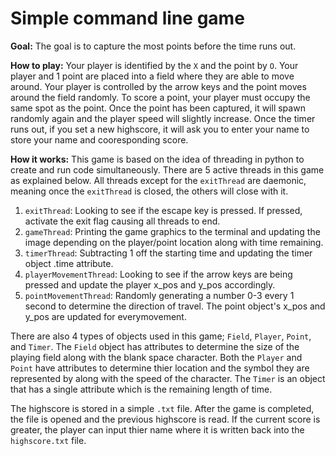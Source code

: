 # Simple command line game

**Goal:**
The goal is to capture the most points before the time runs out.

**How to play:**
Your player is identified by the `X` and the point by `O`. Your player and 1 point are placed into a field where they are able to move around. Your player is controlled by the arrow keys and the point moves around the field randomly. To score a point, your player must occupy the same spot as the point. Once the point has been captured, it will spawn randomly again and the player speed will slightly increase. Once the timer runs out, if you set a new highscore, it will ask you to enter your name to store your name and cooresponding score.

**How it works:**
This game is based on the idea of threading in python to create and run code simultaneously. There are 5 active threads in this game as explained below. All threads except for the `exitThread` are daemonic, meaning once the `exitThread` is closed, the others will close with it. 
1. `exitThread`: Looking to see if the escape key is pressed. If pressed, activate the exit flag causing all threads to end.
2. `gameThread`: Printing the game graphics to the terminal and updating the image depending on the player/point location along with time remaining.
3. `timerThread`: Subtracting 1 off the starting time and updating the timer object .time attribute.
4. `playerMovementThread`: Looking to see if the arrow keys are being pressed and update the  player x_pos and y_pos accordingly.
4. `pointMovementThread`: Randomly generating a number 0-3 every 1 second to determine the direction of travel. The point object's x_pos and y_pos are updated for everymovement.

There are also 4 types of objects used in this game; `Field`, `Player`, `Point`, and `Timer`. The `Field` object has attributes to determine the size of the playing field along with the blank space character. Both the `Player` and `Point` have attributes to determine thier location and the symbol they are represented by along with the speed of the character. The `Timer` is an object that has a single attribute which is the remaining length of time.

The highscore is stored in a simple `.txt` file. After the game is completed, the file is opened and the previous highscore is read. If the current score is greater, the player can input thier name where it is written back into the `highscore.txt` file.
